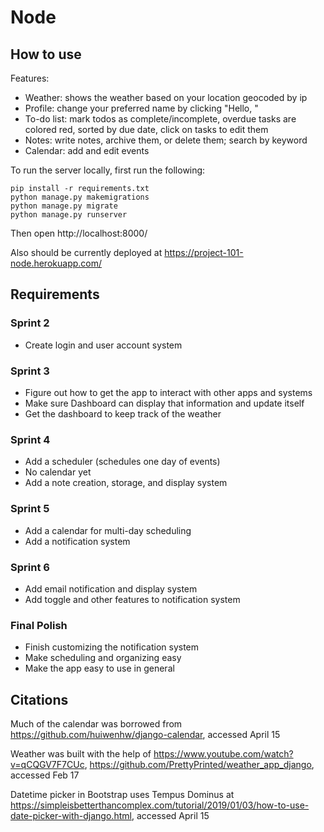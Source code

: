 # Node

## How to use

Features:
- Weather: shows the weather based on your location geocoded by ip
- Profile: change your preferred name by clicking "Hello, <name>"
- To-do list: mark todos as complete/incomplete, overdue tasks are colored red, sorted by due date, click on tasks to edit them
- Notes: write notes, archive them, or delete them; search by keyword
- Calendar: add and edit events

To run the server locally, first run the following:

```
pip install -r requirements.txt
python manage.py makemigrations
python manage.py migrate
python manage.py runserver
```

Then open http://localhost:8000/

Also should be currently deployed at https://project-101-node.herokuapp.com/



## Requirements

### Sprint 2

- Create login and user account system

### Sprint 3

- Figure out how to get the app to interact with other apps and systems
- Make sure Dashboard can display that information and update itself
- Get the dashboard to keep track of the weather

### Sprint 4

- Add a scheduler (schedules one day of events)
- No calendar yet
- Add a note creation, storage, and display system

### Sprint 5

- Add a calendar for multi-day scheduling
- Add a notification system

### Sprint 6

- Add email notification and display system
- Add toggle and other features to notification system

### Final Polish

- Finish customizing the notification system
- Make scheduling and organizing easy
- Make the app easy to use in general

## Citations
Much of the calendar was borrowed from https://github.com/huiwenhw/django-calendar, accessed April 15

Weather was built with the help of https://www.youtube.com/watch?v=qCQGV7F7CUc, https://github.com/PrettyPrinted/weather_app_django, accessed Feb 17

Datetime picker in Bootstrap uses Tempus Dominus at https://simpleisbetterthancomplex.com/tutorial/2019/01/03/how-to-use-date-picker-with-django.html, accessed April 15
